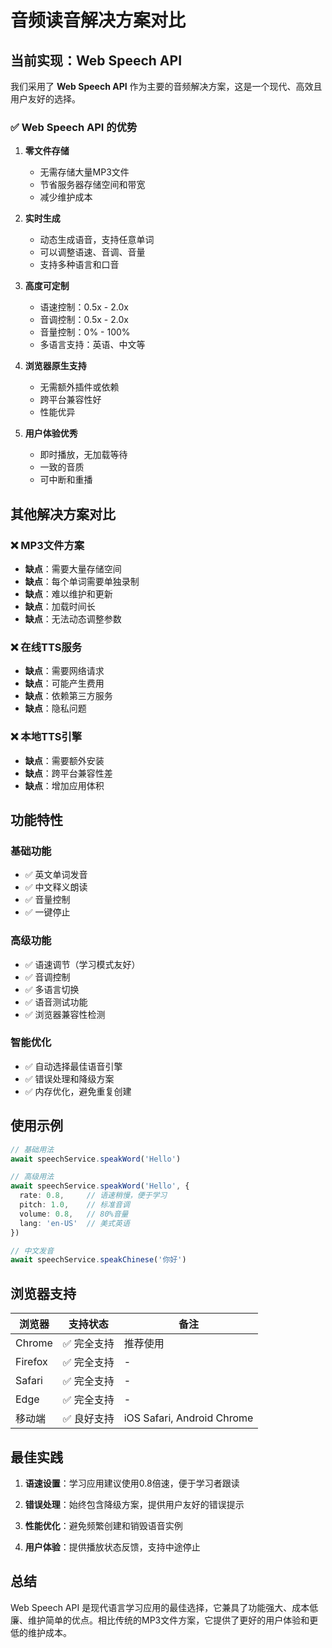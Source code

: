 # 音频读音解决方案对比

## 当前实现：Web Speech API

我们采用了 **Web Speech API** 作为主要的音频解决方案，这是一个现代、高效且用户友好的选择。

### ✅ Web Speech API 的优势

1. **零文件存储**
   - 无需存储大量MP3文件
   - 节省服务器存储空间和带宽
   - 减少维护成本

2. **实时生成**
   - 动态生成语音，支持任意单词
   - 可以调整语速、音调、音量
   - 支持多种语言和口音

3. **高度可定制**
   - 语速控制：0.5x - 2.0x
   - 音调控制：0.5x - 2.0x  
   - 音量控制：0% - 100%
   - 多语言支持：英语、中文等

4. **浏览器原生支持**
   - 无需额外插件或依赖
   - 跨平台兼容性好
   - 性能优异

5. **用户体验优秀**
   - 即时播放，无加载等待
   - 一致的音质
   - 可中断和重播

## 其他解决方案对比

### ❌ MP3文件方案
- **缺点**：需要大量存储空间
- **缺点**：每个单词需要单独录制
- **缺点**：难以维护和更新
- **缺点**：加载时间长
- **缺点**：无法动态调整参数

### ❌ 在线TTS服务
- **缺点**：需要网络请求
- **缺点**：可能产生费用
- **缺点**：依赖第三方服务
- **缺点**：隐私问题

### ❌ 本地TTS引擎
- **缺点**：需要额外安装
- **缺点**：跨平台兼容性差
- **缺点**：增加应用体积

## 功能特性

### 基础功能
- ✅ 英文单词发音
- ✅ 中文释义朗读  
- ✅ 音量控制
- ✅ 一键停止

### 高级功能
- ✅ 语速调节（学习模式友好）
- ✅ 音调控制
- ✅ 多语言切换
- ✅ 语音测试功能
- ✅ 浏览器兼容性检测

### 智能优化
- ✅ 自动选择最佳语音引擎
- ✅ 错误处理和降级方案
- ✅ 内存优化，避免重复创建

## 使用示例

```typescript
// 基础用法
await speechService.speakWord('Hello')

// 高级用法
await speechService.speakWord('Hello', {
  rate: 0.8,     // 语速稍慢，便于学习
  pitch: 1.0,    // 标准音调
  volume: 0.8,   // 80%音量
  lang: 'en-US'  // 美式英语
})

// 中文发音
await speechService.speakChinese('你好')
```

## 浏览器支持

| 浏览器 | 支持状态 | 备注 |
|--------|----------|------|
| Chrome | ✅ 完全支持 | 推荐使用 |
| Firefox | ✅ 完全支持 | - |
| Safari | ✅ 完全支持 | - |
| Edge | ✅ 完全支持 | - |
| 移动端 | ✅ 良好支持 | iOS Safari, Android Chrome |

## 最佳实践

1. **语速设置**：学习应用建议使用0.8倍速，便于学习者跟读

2. **错误处理**：始终包含降级方案，提供用户友好的错误提示

3. **性能优化**：避免频繁创建和销毁语音实例

4. **用户体验**：提供播放状态反馈，支持中途停止

## 总结

Web Speech API 是现代语言学习应用的最佳选择，它兼具了功能强大、成本低廉、维护简单的优点。相比传统的MP3文件方案，它提供了更好的用户体验和更低的维护成本。 